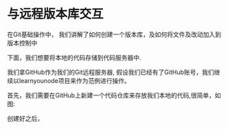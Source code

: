 # 与远程版本库交互

在Git基础操作中， 我们讲解了如何创建一个版本库，及如何将文件及改动加入到版本控制中

下面，我们想要将本地的代码存储到代码服务器中.

我们拿GitHub作为我们的Git远程服务器, 假设我们已经有了GitHub账号，我们继续以learnyounode项目来作为范例进行操作。

首先，我们需要在GitHub上新建一个代码仓库来存放我们本地的代码,很简单，如图:  



创建好之后，